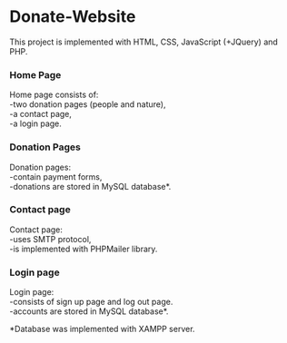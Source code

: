 <h1>Donate-Website</h1>
<p>This project is implemented with HTML, CSS, JavaScript (+JQuery) and PHP.</p>
<h3>Home Page</h3>
<p>Home page consists of: </br>
-two donation pages (people and nature), </br>
-a contact page,</br>
-a login page.</p>
<h3>Donation Pages</h3>
<p>Donation pages: </br>
-contain payment forms, </br>
-donations are stored in MySQL database*.</p>
<h3>Contact page</h3>
<p>Contact page: </br>
-uses SMTP protocol, </br>
-is implemented with PHPMailer library.</p>
<h3>Login page</h3>
<p>Login page: </br>
-consists of sign up page and log out page. </br>
-accounts are stored in MySQL database*.</p>
                            
*Database was implemented with XAMPP server.
